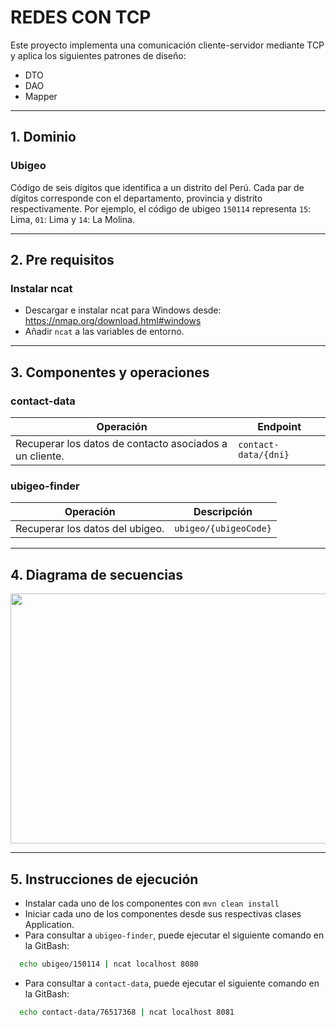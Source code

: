 # REDES CON TCP
Este proyecto implementa una comunicación cliente-servidor mediante TCP y aplica los siguientes patrones de diseño:

- DTO
- DAO
- Mapper

---

## 1. Dominio

### Ubigeo
Código de seis dígitos que identifica a un distrito del Perú. Cada par de dígitos corresponde con el departamento, 
provincia y distrito respectivamente. Por ejemplo, el código de ubigeo `150114` representa `15`: Lima, `01`: Lima y `14`: La Molina.

---

## 2. Pre requisitos

### Instalar ncat
- Descargar e instalar ncat para Windows desde: https://nmap.org/download.html#windows
- Añadir `ncat` a las variables de entorno.

---

## 3. Componentes y operaciones

### contact-data

| Operación                                               | Endpoint             |
|---------------------------------------------------------|----------------------|
| Recuperar los datos de contacto asociados a un cliente. | `contact-data/{dni}` |


### ubigeo-finder

| Operación                       | Descripción           |
|---------------------------------|-----------------------|
| Recuperar los datos del ubigeo. | `ubigeo/{ubigeoCode}` |

---

## 4. Diagrama de secuencias

<img src="./images/sequences-diagram.png" width="700" height="400">

---

## 5. Instrucciones de ejecución
- Instalar cada uno de los componentes con `mvn clean install`
- Iniciar cada uno de los componentes desde sus respectivas clases Application.
- Para consultar a `ubigeo-finder`, puede ejecutar el siguiente comando en la GitBash:

```sh
  echo ubigeo/150114 | ncat localhost 8080
```

- Para consultar a `contact-data`, puede ejecutar el siguiente comando en la GitBash:

```sh
  echo contact-data/76517368 | ncat localhost 8081
```
